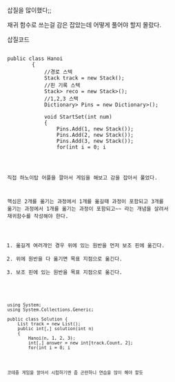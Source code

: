 삽질을 많이했다;;

재귀 함수로 쓰는걸 감은 잡았는데 어떻게 풀어야 할지 몰랐다.

삽질코드
<pre><code>
public class Hanoi
        {
            //경로 스텍
            Stack<int[,]> track = new Stack<int[,]>();
            //핀 기록 스텍
            Stack<Stack<int>> reco = new Stack<Stack<int>>();
            //1,2,3 스택
            Dictionary<int, Stack<int>> Pins = new Dictionary<int, Stack<int>>();

            void StartSet(int num)
            {
                Pins.Add(1, new Stack<int>());
                Pins.Add(2, new Stack<int>());
                Pins.Add(3, new Stack<int>());
                for(int i = 0; i<num; i++)
                    Pins[i].Push(i);
            }
            /*
             ~~
            */
        }
</code></pre>


직접 하노이탑 어플을 깔아서 게임을 해보고 감을 잡아서 풀었다.

핵심은 2개를 옮기는 과정에서 1개를 옮길때 과정이 포함되고 3개를 옮기는 과정에서 1개를 옮기는 과정이 포함되고~~ 라는 개념을 살려서 재귀함수를 작성해야 한다.

1. 옮길게 여러개인 경우 위에 있는 원반을 먼저 보조 핀에 옮긴다.
2. 위에 원반을 다 옮기면 목표 지점으로 옮긴다.
3. 보조 핀에 있는 원반을 목표 지점으로 옮긴다.

<pre><code>
using System;
using System.Collections.Generic;

public class Solution {
    List<int[]> track = new List<int[]>();
    public int[,] solution(int n)
    {
        Hanoi(n, 1, 2, 3);
        int[,] answer = new int[track.Count, 2];
        for(int i = 0; i<track.Count; i++)
        {
            answer[i, 0] = track[i][0];
            answer[i, 1] = track[i][1];
        }
        return answer;
    }

    void Hanoi(int num, int from, int sub, int to)
    {
        if (num == 0)
            return;
        else
        {
            //옮길게 여러개인 경우 위에꺼 다 치우는 판정
            Hanoi(num - 1, from, to, sub);
            //다 치우고 옮김
            track.Add(new int[] { from, to });
            //옮긴거에서 다시 목표지점으로
            Hanoi(num - 1, sub, from, to);
        }
    }
}
</code></pre>

코테중 게임을 깔아서 시험하기엔 좀 곤란하니 연습을 많이 해야 할듯
